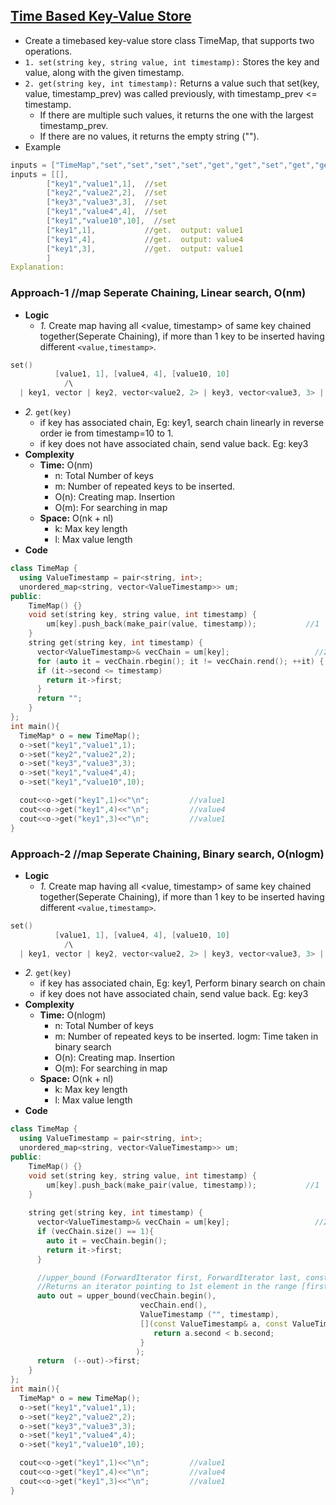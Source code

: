 ## [Time Based Key-Value Store](https://leetcode.com/problems/time-based-key-value-store/)
- Create a timebased key-value store class TimeMap, that supports two operations.
- `1. set(string key, string value, int timestamp):` Stores the key and value, along with the given timestamp.
- `2. get(string key, int timestamp):` Returns a value such that set(key, value, timestamp_prev) was called previously, with timestamp_prev <= timestamp.
  - If there are multiple such values, it returns the one with the largest timestamp_prev.
  - If there are no values, it returns the empty string ("").
- Example
```c
inputs = ["TimeMap","set","set","set","set","get","get","set","get","get"]
inputs = [[],
        ["key1","value1",1],  //set
        ["key2","value2",2],  //set
        ["key3","value3",3],  //set
        ["key1","value4",4],  //set
        ["key1","value10",10],  //set
        ["key1",1],           //get.  output: value1
        ["key1",4],           //get.  output: value4
        ["key1",3],           //get.  output: value1
        ]
Explanation:
```

### Approach-1  //map Seperate Chaining, Linear search, O(nm)
- **Logic**
  - *1.* Create map having all <value, timestamp> of same key chained together(Seperate Chaining), if more than 1 key to be inserted having different `<value,timestamp>`.
```c
set()
          [value1, 1], [value4, 4], [value10, 10]
            /\
  | key1, vector | key2, vector<value2, 2> | key3, vector<value3, 3> |
```
  - *2.* `get(key)`
    - if key has associated chain, Eg: key1, search chain linearly in reverse order ie from timestamp=10 to 1.
    - if key does not have associated chain, send value back. Eg: key3
- **Complexity**
  - **Time:** O(nm)
    - n: Total Number of keys
    - m: Number of repeated keys to be inserted.
    - O(n): Creating map. Insertion
    - O(m): For searching in map
  - **Space:** O(nk + nl)
    - k: Max key length
    - l: Max value length
- **Code**
```c++
class TimeMap {
  using ValueTimestamp = pair<string, int>;
  unordered_map<string, vector<ValueTimestamp>> um;
public:
    TimeMap() {}
    void set(string key, string value, int timestamp) {
        um[key].push_back(make_pair(value, timestamp));           //1
    }
    string get(string key, int timestamp) {
      vector<ValueTimestamp>& vecChain = um[key];                   //2
      for (auto it = vecChain.rbegin(); it != vecChain.rend(); ++it) {
      if (it->second <= timestamp)
        return it->first;
      }
      return "";
    }
};
int main(){
  TimeMap* o = new TimeMap();
  o->set("key1","value1",1);
  o->set("key2","value2",2);
  o->set("key3","value3",3);
  o->set("key1","value4",4);
  o->set("key1","value10",10);

  cout<<o->get("key1",1)<<"\n";         //value1
  cout<<o->get("key1",4)<<"\n";         //value4
  cout<<o->get("key1",3)<<"\n";         //value1
}  
```

### Approach-2  //map Seperate Chaining, Binary search, O(nlogm)
- **Logic**
  - *1.* Create map having all <value, timestamp> of same key chained together(Seperate Chaining), if more than 1 key to be inserted having different `<value,timestamp>`.
```c
set()
          [value1, 1], [value4, 4], [value10, 10]
            /\
  | key1, vector | key2, vector<value2, 2> | key3, vector<value3, 3> |
```
  - *2.* `get(key)`
    - if key has associated chain, Eg: key1, Perform binary search on chain
    - if key does not have associated chain, send value back. Eg: key3
- **Complexity**
  - **Time:** O(nlogm)
    - n: Total Number of keys
    - m: Number of repeated keys to be inserted. logm: Time taken in binary search
    - O(n): Creating map. Insertion
    - O(m): For searching in map
  - **Space:** O(nk + nl)
    - k: Max key length
    - l: Max value length
- **Code**
```c++
class TimeMap {
  using ValueTimestamp = pair<string, int>;
  unordered_map<string, vector<ValueTimestamp>> um;
public:
    TimeMap() {}
    void set(string key, string value, int timestamp) {
        um[key].push_back(make_pair(value, timestamp));           //1
    }
    
    string get(string key, int timestamp) {
      vector<ValueTimestamp>& vecChain = um[key];                   //2
      if (vecChain.size() == 1){
        auto it = vecChain.begin();
        return it->first;
      }

      //upper_bound (ForwardIterator first, ForwardIterator last, const T& val, Compare comp);
      //Returns an iterator pointing to 1st element in the range [first,last) which compares greater than val
      auto out = upper_bound(vecChain.begin(),
                             vecChain.end(),
                             ValueTimestamp ("", timestamp),
                             [](const ValueTimestamp& a, const ValueTimestamp& b){ //lambda
                                return a.second < b.second;
                             }
                            );
      return  (--out)->first;
    }
};
int main(){
  TimeMap* o = new TimeMap();
  o->set("key1","value1",1);
  o->set("key2","value2",2);
  o->set("key3","value3",3);
  o->set("key1","value4",4);
  o->set("key1","value10",10);

  cout<<o->get("key1",1)<<"\n";         //value1
  cout<<o->get("key1",4)<<"\n";         //value4
  cout<<o->get("key1",3)<<"\n";         //value1
}  
```
